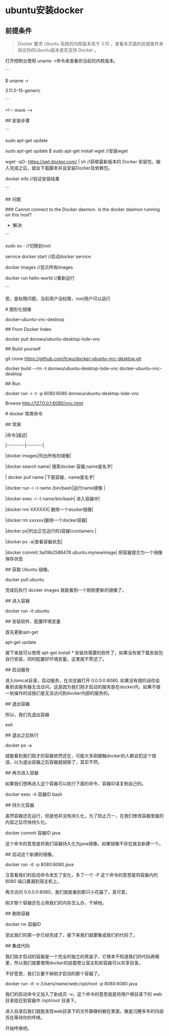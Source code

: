 # ubuntu安装docker

## 前提条件

> Docker 要求 Ubuntu 系统的内核版本高于 3.10 ，查看本页面的前提条件来验证你的Ubuntu版本是否支持 Docker 。

打开控制台使用 uname -r命令来查看你当前的内核版本。

\`\`\`

$ uname -r 

 3.11.0-15-generic

\`\`\`

&lt;!-- more --&gt;

\#\# 安装步骤

\`\`\`

sudo apt-get update

sudo apt-get update $ sudo apt-get install wget  //安装wget

wget -qO- https://get.docker.com/ \| sh     //获取最新版本的 Docker 安装包，输入完成之后，就会下载脚本并且安装Docker及依赖包。

docker info //验证安装结果

\`\`\`

\#\# 问题

\#\#\# Cannot connect to the Docker daemon. Is the docker daemon running on this host?

+ 解决:

\`\`\`

sudo su -                       //切换到root

service docker start      //启动docker service

docker images              //显示所有images

docker run hello-world  //重新运行

\`\`\`

恩，是权限问题，当前用户没权限，root用户可以运行



\# 图形化镜像

docker-ubuntu-vnc-desktop

\#\# From Docker Index

docker pull dorowu/ubuntu-desktop-lxde-vnc

\#\# Build yourself

git clone https://github.com/fcwu/docker-ubuntu-vnc-desktop.git

docker build --rm -t dorowu/ubuntu-desktop-lxde-vnc docker-ubuntu-vnc-desktop

\#\# Run

docker run -i -t -p 6080:6080 dorowu/ubuntu-desktop-lxde-vnc

Browse http://127.0.0.1:6080/vnc.html



\# docker 常用命令

\#\# 常用

\|命令\|描述\|

\|---------\|--------\|

\|docker images\|列出所有的镜像\|

\|docker search name\| 搜索docker 容器,name是名字\|

\| docker pull name \|下载容器，name是名字\|

\|docker run -i -t name /bin/bash\|运行name镜像 \|

\|docker exec -i -t name/bin/bash\| 进入容器中\|

\|docker rmi XXXXXX\| 删除一个docker镜像\|

\|docker rm xxxxxx\|删除一个docker容器\|

\|docker ps\|列出正在运行的\(容器\)containers \|

\|docker ps -a\|查看容器状态\|

\|docker commit 3a09b2588478 ubuntu:mynewimage\| 把容器提交为一个镜像保存状态

\#\# 获取 Ubuntu 镜像。

   docker pull ubuntu

完成后执行 docker images 就能看到一个刚刚更新的镜像了。



\#\# 进入容器

   docker run -it ubuntu



\#\# 安装软件、配置环境变量

   首先更新apt-get

   apt-get update 



接下来就可以使用 apt-get install \* 安装你需要的软件了，如果没有就下载安装包自行安装，同时配置好环境变量，这里就不赘述了。



\#\# 启动服务

进入tomcat目录，启动服务，在浏览器打开 0.0.0.0:8080, 如果没有错的话你会看到该服务器无法访问。这是因为我们刚才启动的服务是在docker内，如果不做一些操作的话我们是无法访问到docker内部的服务的。



\#\# 退出容器

所以，我们先退出容器

   exit



\#\# 退出之后执行

   docker ps -a

就能看到我们刚才的容器依然还在，可能大多刚接触docker的人都会犯这个错误，以为退出容器之后容器就销毁了，其实不然。



\#\# 再次进入容器

如果我们想再进入这个容器可以执行下面的命令，容器ID请复制自己的。

   docker exec -it 容器ID bash



\#\# 持久化容器

虽然容器还在运行，但是他并没有持久化，为了防止万一，在我们修改容器里面的内容之后尽快持久化。

   docker commit 容器ID java

这个命令的意思是将我们容器持久化为java镜像。如果镜像不存在就会新建一个。



\#\# 启动这个新建的镜像。

docker run -it -p 8080:8080 java

注意看我们的启动命令发生了变化，多了一个 -P 这个命令的意思是将容器内的 8080 端口暴漏到宿主机上。

再次访问 0.0.0.0:8080，我们就能看到那只小花猫了，真可爱。

刚才那个容器还在占用我们的内存怎么办，干掉他。



\#\# 删除容器

   docker rm 容器ID



至此我们的第一步已经完成了，接下来我们就要集成我们的代码了。



\#\# 集成代码

我们刚才启动的容器是一个完全的独立的黑盒子，它根本不知道我们的代码再哪里，所以我们就要使用docker的挂载卷让宿主机和容器可以共享目录。

不好意思，我们又要干掉刚才启动的那个容器了。

   docker run -it -v /Users/name/web:/opt/root -p 8080:8080 java



我们的启动命令又加入了新成员 -v。这个命令的意思就是将用户根目录下的 web 目录挂在到容器中 /opt/root 目录下。

进入目录后我们就能发现web目录下的文件静静的躺在里面，像是沉睡多年的玛丽苏在等待你的呼唤。



开始呼唤吧。

